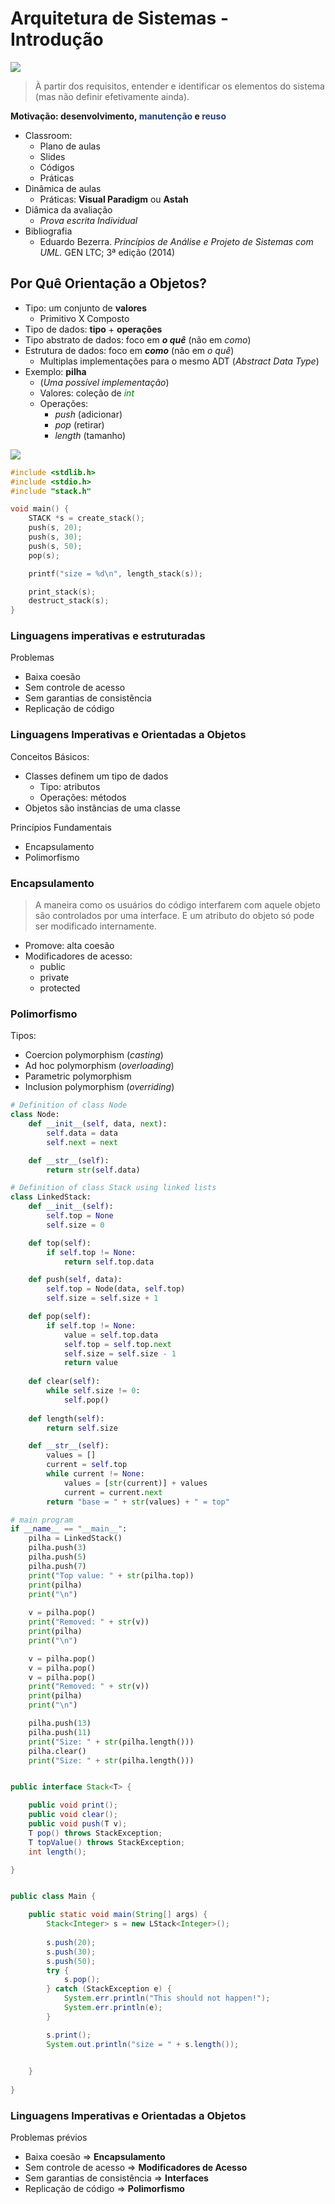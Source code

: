 # Arquitetura de Sistemas - Introdução
![](https://calegari.dev/pt-br/posts/arquiteturas-de-sistemas-distribuidos/featured-image.png)
> À partir dos requisitos, entender e identificar os elementos do sistema (mas não definir efetivamente ainda).

**Motivação: desenvolvimento, <font color='#214278'>manutenção</font> e <font color='#214278'>reuso</font>**

- Classroom:
    - Plano de aulas
    - Slides
    - Códigos
    - Práticas
- Dinâmica de aulas
    - Práticas: **Visual Paradigm** ou **Astah**
- Diâmica da avaliação
    - _Prova escrita Individual_
- Bibliografia
    - Eduardo Bezerra. _Princípios de Análise e Projeto de Sistemas com UML._ GEN LTC; 3ª edição (2014)

## Por Quê Orientação a Objetos?
- Tipo: um conjunto de **valores**
    - Primitivo X Composto
- Tipo de dados: **tipo** + **operações**
- Tipo abstrato de dados: foco em ***o quê*** (não em _como_)
- Estrutura de dados: foco em ***como*** (não em _o quê_)
    - Multiplas implementações para o mesmo ADT (_Abstract Data Type_)
- Exemplo: **pilha** 
    - (_Uma possível implementação_)
    - Valores: coleção de <font color="green"> _int_ </font>
    - Operações:
        - _push_ (adicionar)
        - _pop_ (retirar)
        - _length_ (tamanho)

![](https://media.geeksforgeeks.org/wp-content/cdn-uploads/20230726165552/Stack-Data-Structure.png)

```c
#include <stdlib.h>
#include <stdio.h>
#include "stack.h"

void main() {
    STACK *s = create_stack();
    push(s, 20);
    push(s, 30);
    push(s, 50);
    pop(s);

    printf("size = %d\n", length_stack(s));

    print_stack(s);
    destruct_stack(s);
}

```

### Linguagens imperativas e estruturadas
Problemas
- Baixa coesão
- Sem controle de acesso
- Sem garantias de consistência
- Replicação de código

### Linguagens Imperativas e Orientadas a Objetos
Conceitos Básicos:
- Classes definem um tipo de dados
    - Tipo: atributos
    - Operações: métodos
- Objetos são instâncias de uma classe

Princípios Fundamentais
- Encapsulamento
- Polimorfismo

### Encapsulamento
> A maneira como os usuários do código interfarem com aquele objeto são controlados por uma interface. E um atributo do objeto só pode ser modificado internamente.

- Promove: alta coesão
- Modificadores de acesso:
    - public
    - private
    - protected

### Polimorfismo
Tipos:
- Coercion polymorphism (_casting_)
- Ad hoc polymorphism (_overloading_)
- Parametric polymorphism
- Inclusion polymorphism (_overriding_)

```python
# Definition of class Node
class Node:
    def __init__(self, data, next):
        self.data = data
        self.next = next

    def __str__(self):
        return str(self.data)

# Definition of class Stack using linked lists
class LinkedStack:
    def __init__(self):
        self.top = None
        self.size = 0

    def top(self):
        if self.top != None:
            return self.top.data

    def push(self, data):
        self.top = Node(data, self.top)
        self.size = self.size + 1

    def pop(self):
        if self.top != None:
            value = self.top.data
            self.top = self.top.next
            self.size = self.size - 1
            return value
        
    def clear(self):
        while self.size != 0:
            self.pop()
        
    def length(self):
        return self.size

    def __str__(self):
        values = []
        current = self.top
        while current != None:
            values = [str(current)] + values
            current = current.next
        return "base = " + str(values) + " = top"

# main program
if __name__ == "__main__":
    pilha = LinkedStack()
    pilha.push(3)
    pilha.push(5)
    pilha.push(7)
    print("Top value: " + str(pilha.top))
    print(pilha)
    print("\n")
        
    v = pilha.pop()
    print("Removed: " + str(v))
    print(pilha)
    print("\n")

    v = pilha.pop()
    v = pilha.pop()
    v = pilha.pop()
    print("Removed: " + str(v))
    print(pilha)
    print("\n")

    pilha.push(13)
    pilha.push(11)
    print("Size: " + str(pilha.length()))
    pilha.clear()
    print("Size: " + str(pilha.length()))
```

```java

public interface Stack<T> {

    public void print();
    public void clear();
    public void push(T v);
    T pop() throws StackException;
    T topValue() throws StackException;
    int length();

}
```

```java

public class Main {

	public static void main(String[] args) {
		Stack<Integer> s = new LStack<Integer>();
		
		s.push(20);
		s.push(30);
		s.push(50);
		try {
			s.pop();			
		} catch (StackException e) {
			System.err.println("This should not happen!");
			System.err.println(e);
		}

		s.print();
		System.out.println("size = " + s.length());
		

	}
	
}

```

### Linguagens Imperativas e Orientadas a Objetos
Problemas prévios
- Baixa coesão => **Encapsulamento**
- Sem controle de acesso => **Modificadores de Acesso**
- Sem garantias de consistência => **Interfaces**
- Replicação de código => **Polimorfismo**
